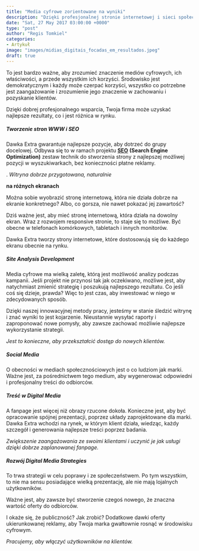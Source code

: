 ```yaml
---
title: "Media cyfrowe zorientowane na wyniki"
description: "Dzięki profesjonalnej stronie internetowej i sieci społecznościowej możliwe jest podbicie rynku. Dose Extra oferuje rozwój mediów cyfrowych, które przynoszą rezultaty."
date: "Sat, 27 May 2017 03:00:00 +0000"
type: "post"
author: "Regis Tomkiel"
categories: 
- Artykuł
image: "images/midias_digitais_focadas_em_resultados.jpeg"
draft: true
---
```


 To jest bardzo ważne, aby zrozumieć znaczenie mediów cyfrowych, ich właściwości, a przede wszystkim ich korzyści. Środowisko jest demokratycznym i każdy może czerpać korzyści, wszystko co potrzebne jest zaangażowanie i zrozumienie jego znaczenie w zachowaniu i pozyskanie klientów. 


 Dzięki dobrej profesjonalnego wsparcia, Twoja firma może uzyskać najlepsze rezultaty, co i jest różnica w rynku. 


#####   ****Tworzenie stron WWW i SEO****


 Dawka Extra gwarantuje najlepsze pozycje, aby dotrzeć do grupy docelowej. Odbywa się to w ramach projektu  [****SEO****](//pt.wikipedia.org/wiki/Otimiza{18d148ad3441823a8fee22738b7dc7e707336e18b24c8c31273dc9aff94ae9b3}C3{18d148ad3441823a8fee22738b7dc7e707336e18b24c8c31273dc9aff94ae9b3}A7{18d148ad3441823a8fee22738b7dc7e707336e18b24c8c31273dc9aff94ae9b3}C3{18d148ad3441823a8fee22738b7dc7e707336e18b24c8c31273dc9aff94ae9b3}A3o_para_motores_de_busca)    ****(Search Engine Optimization)****  zestaw technik do stworzenia strony z najlepszej możliwej pozycji w wyszukiwarkach, bez konieczności płatne reklamy. 


.  *Witryna dobrze przygotowana, naturalnie*  


   **na różnych ekranach**   


 Można sobie wyobrazić stronę internetową, która nie działa dobrze na ekranie konkretnego? Albo, co gorsza, nie nawet pokazać jej zawartość? 


 Dziś ważne jest, aby mieć stronę internetową, która działa na  dowolny ekran. Wraz z rozwojem responsive stronie, to staje się to możliwe. Być obecne w telefonach komórkowych, tabletach i innych monitorów. 


 Dawka Extra tworzy strony internetowe, które dostosowują się do każdego ekranu obecnie na rynku. 


#####   ****Site Analysis Development****


 Media cyfrowe ma wielką zaletę, którą jest możliwość analizy podczas kampanii. Jeśli projekt nie przynosi tak jak oczekiwano, możliwe jest, aby natychmiast zmienić strategię i poszukują najlepszego rezultatu. Co jeśli coś się dzieje, prawda? Więc to jest czas, aby inwestować w niego w zdecydowanych sposób. 


 Dzięki naszej innowacyjnej metody pracy, jesteśmy w stanie śledzić witrynę i znać wyniki to jest kojarzenie. Nieustannie wysyłać raporty i zaproponować nowe pomysły, aby zawsze zachować możliwie najlepsze wykorzystanie strategii. 


  *Jest to konieczne, aby przekształcić dostęp do nowych klientów.*  


#####   ****Social Media****


 O obecności w mediach społecznościowych jest o co ludziom jak marki. Ważne jest, za pośrednictwem tego medium, aby wygenerować odpowiedni i profesjonalny treści do odbiorców. 


#####   ****Treść w Digital Media****


 A fanpage jest więcej niż obrazy rzucone dokoła. Konieczne jest, aby być opracowanie spójnej prezentacji, poprzez układy zaprojektowane dla marki. Dawka Extra wchodzi na rynek, w którym klient działa, wiedząc, każdy szczegół i generowania najlepsze treści poprzez badania. 


  *Zwiększenie zaangażowania ze swoimi klientami i uczynić je jak usługi dzięki dobrze zaplanowanej fanpage.*  


#####   ****Rozwój Digital Media Strategies****


 To trwa strategii w celu poprawy i ze społeczeństwem. Po tym wszystkim, to nie ma sensu posiadające wielką prezentację, ale nie mają lojalnych użytkowników. 


 Ważne jest, aby zawsze być stworzenie czegoś nowego, że znaczna wartość oferty do odbiorców. 


 I okaże się, że publiczność? Jak zrobić? Dodatkowe dawki oferty ukierunkowanej reklamy, aby Twoja marka gwałtownie rosnąć w środowisku cyfrowym. 


  *Pracujemy, aby włączyć użytkowników na klientów.*  

